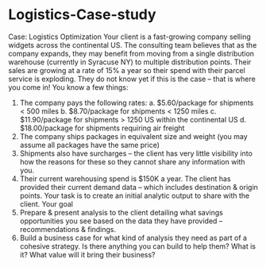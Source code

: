 # Logistics-Case-study


Case: Logistics Optimization
Your client is a fast-growing company selling widgets across the continental US. The consulting team believes that as the company expands, they may benefit from moving from a single distribution warehouse (currently in Syracuse NY) to multiple distribution points. Their sales are growing at a rate of 15% a year so their spend with their parcel service is exploding. They do not know yet if this is the case – that is where you come in!
You know a few things:
1) The company pays the following rates:
a. $5.60/package for shipments < 500 miles
b. $8.70/package for shipments < 1250 miles
c. $11.90/package for shipments > 1250 US within the continental US
d. $18.00/package for shipments requiring air freight
2) The company ships packages in equivalent size and weight (you may assume all packages have the same price)
3) Shipments also have surcharges – the client has very little visibility into how the reasons for these so they cannot share any information with you.
4) Their current warehousing spend is $150K a year.
The client has provided their current demand data – which includes destination & origin points. Your task is to create an initial analytic output to share with the client.
Your goal
1) Prepare & present analysis to the client detailing what savings opportunities you see based on the data they have provided – recommendations & findings.
2) Build a business case for what kind of analysis they need as part of a cohesive strategy. Is there anything you can build to help them? What is it? What value will it bring their business?
